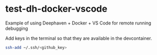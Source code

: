 # test-dh-docker-vscode
Example of using Deephaven + Docker + VS Code for remote running debugging


Add keys in the terminal so that they are available in the devcontainer.
```bash
ssh-add ~/.ssh/<github_key>
```